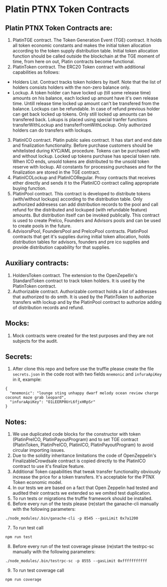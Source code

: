 # Platin PTNX Token Contracts

## Platin PTNX Token Contracts are:

1. PlatinTGE contract. The Token Generation Event (TGE) contract. It holds all token economic constants and makes the initial token allocation according to the token supply distribution table. Initial token allocation function should be called outside the blockchain at the TGE moment of time, from here on out, Platin contracts become functional.
2. PlatinToken contract. The ERC20 Token contract with additional capabilities as follows:
- Holders List. Contract tracks token holders by itself. Note that the list of holders consists holders with the non-zero balance only.
- Lockup. A token holder can have locked up (till some release time) amounts on his balance, each locked up amount have it's own release time. Untill release time locked up amount can't be transfered from the balance. Lockups can be refundable. In case of refund previous holder can get back locked up tokens. Only still locked up amounts can be transfered back. Lokups is placed using special tranfer functions transferWithLockup and transferFromWithLockup. Only authorized holders can do transfers with lockups.
3. PlatinICO contract. Platin public sales contract. It has start and end date and finalization functionality. Before purchase customers should be whitelisted during KYC/AML procedure. Tokens can be purchased with and without lockup. Locked up tokens purchase has special token rate. When ICO ends, unsold tokens are distributed to the unsold token reserve with lockup. All constants for processing purchases and for the finalization are stored in the TGE contract.
4. PlatinICOLockup and PlatinICORegular. Proxy contracts that receives ether directly and sends it to the PlatinICO contract calling appropriate buying function.
5. PlatinPool contract. This contract is developed to distribute tokens (with/without lockups) according to the distribution table. Only authorized addresess can add distribution records to the pool and call refund for the distributed and lockuped (with refundable feature) amounts. But distribution itself can be invoked publically. This contract is used to create PreIco, Founders and Advisors pools and can be used to create pools in the future. 
6. AdvisorsPool, FoundersPool and PreIcoPool contracts. PlatinPool contracts that get it's supplies during initial token allocation, holds distribution tables for advisors, founders and pre ico supplies and provide distribution capability for that supplies.


## Auxiliary contracts:

1. HoldersToken contract. The extension to the OpenZepellin's StandardToken contract to track token holders. It is used by the PlatinToken contract.
2. Authorizable contract. Authorizable contract holds a list of addresses that authorized to do smth. It is used by the PlatinToken to authorize transfers with lockup and by the PlatinPool contract to authorize adding of distribution records and refund.


## Mocks:

1. Mock contracts were created for the test purposes and they are not subjects for the audit.

## Secrets:

1. After clone this repo and before use the truffle please create the file `secrets.json` in the code root with two fields `mnemonic` and `infuraApiKey` in it, example:
```
{
  "mnemonic": "lounge sting unhappy dwarf melody ocean review charge coconut maze grab leopard",
  "infuraApiKey": "O1LEERP0UrL6fjxHRpSr"
}
```

## Notes:

1. We use duplicated code blocks for the constructor with token (PlatinPreICO, PlatinPayoutProgram) and to set TGE contract (PlatinToken, PlatinPreICO, PlatinICO, PlatinPayoutProgram) to avoid circular importing issues.
2. Due to the solidity inheritance limitations the code of OpenZeppelin's FinalizableCrowdsale contract is copied directly to the PlatinICO contract to use it's finalize feature.
3. Additional Token capabilities that tweak transfer functionality obviously increase the price for a token transfers. It's acceptable for the PTNX Token economic model.
4. In our tests we are based on a fact that Open Zeppelin had tested and audited their contracts we extended so we omited test duplication.
5. To run tests or migrations the truffle framework should be installed.
6. Before every run of the tests please (re)start the ganache-cli manually with the following parameters: 
```
./node_modules/.bin/ganache-cli -p 8545 --gasLimit 0x7a1200
```
7. To run test call 
```
npm run test
```
8. Before every run of the test coverage please (re)start the testrpc-sc manually with the following parameters: 
```
./node_modules/.bin/testrpc-sc -p 8555 --gasLimit 0xfffffffffff
```
9. To run test coverage call 
```
npm run coverage
```

